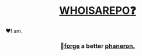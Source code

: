 <h1 align="center"><a href="https://whoisarepo.fyi" label="fyi">WHOISAREPO❓</a></h1>
❤️I am. 
<h3 align="center">🙏<a href="https://desir.foundation">forge</a> a better <a href="">phaneron.</a></h3> 


